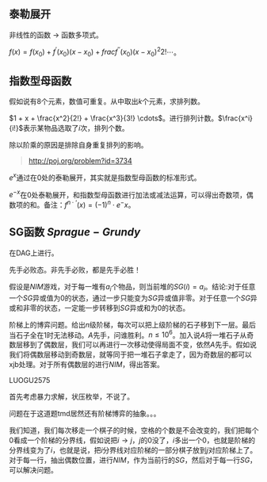 ## 泰勒展开

非线性的函数 $\rightarrow$ 函数多项式。

$f(x) = f(x_0) + f^{'}(x_0)(x - x_0) + frac{f^{''}(x_0)(x - x_0)^2}{2!} \cdots$。

## 指数型母函数

假如说有$8$个元素，数值可重复。从中取出$k$个元素，求排列数。

$1 + x + \frac{x^2}{2!} + \frac{x^3}{3!} \cdots$。进行排列计数。$\frac{x^i}{i!}$表示某物品选取了$i$次，排列个数。

除以阶乘的原因是排除自身重复排列的影响。

> http://poj.org/problem?id=3734

$e^x$通过在$0$处的泰勒展开，其实就是指数型母函数的标准形式。

$e^{-x}$在$0$处泰勒展开，和指数型母函数进行加法或减法运算，可以得出奇数项，偶数项的和。备注：$f^{n \cdot ‘}(x) = (-1)^n \cdot e^-x$。

## SG函数 $Sprague - Grundy$

在DAG上进行。

先手必败态。非先手必败，都是先手必胜！

假设是$NIM$游戏，对于每一堆有$a_i$个物品，则当前堆的$SG(i) = a_i$。结论:对于任意一个$SG$异或值为0的状态，通过一步只能变为$SG$异或值非零。对于任意一个$SG$异或和非零的状态，一定能一步转移到$SG$异或和为0的状态。

阶梯上的博弈问题。给出$n$级阶梯，每次可以把上级阶梯的石子移到下一层。最后当石子全在1时无法移动。$A$先手，问谁胜利。$n \leq 10^6$。加入说$A$将一堆石子从奇数层移到了偶数层，我们可以再进行一次移动使得局面不变，依然$A$先手。假如说我们将偶数层移动到奇数层，就等同于把一堆石子拿走了，因为奇数层的都可以xjb处理。对于所有偶数层的进行$NIM$，得出答案。

LUOGU2575

首先考虑暴力求解，状压枚举，不说了。

问题在于这道题tmd居然还有阶梯博弈的抽象。。。

我们知道，我们每次移走一个棋子的时候，空格的个数是不会改变的，我们把每个0看成一个阶梯的分界线，假如说把$i \rightarrow j$，$j$的0没了，$i$多出一个$0$，也就是阶梯的分界线变为了$i$，也就是说，把$i$分界线对应阶梯的一部分棋子放到$j$对应阶梯上了。对于每一行，抽出偶数位置，进行$NIM$，作为当前行的$SG$，然后对于每一行$SG$，可以解决问题。











